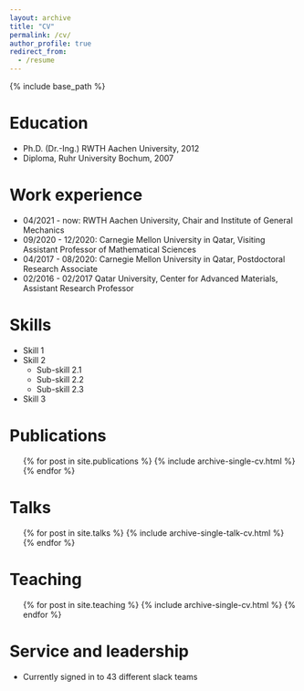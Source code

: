 ```yaml
---
layout: archive
title: "CV"
permalink: /cv/
author_profile: true
redirect_from:
  - /resume
---
```


{% include base_path %}

Education
======
* Ph.D. (Dr.-Ing.) RWTH Aachen University, 2012
* Diploma, Ruhr University Bochum, 2007

Work experience
======
* 04/2021 - now: RWTH Aachen University, Chair and Institute of General Mechanics
* 09/2020 - 12/2020: Carnegie Mellon University in Qatar, Visiting Assistant Professor of Mathematical Sciences
* 04/2017 - 08/2020: Carnegie Mellon University in Qatar, Postdoctoral Research Associate
* 02/2016 - 02/2017 Qatar University, Center for Advanced Materials, Assistant Research Professor

  
Skills
======
* Skill 1
* Skill 2
  * Sub-skill 2.1
  * Sub-skill 2.2
  * Sub-skill 2.3
* Skill 3

Publications
======
  <ul>{% for post in site.publications %}
    {% include archive-single-cv.html %}
  {% endfor %}</ul>
  
Talks
======
  <ul>{% for post in site.talks %}
    {% include archive-single-talk-cv.html %}
  {% endfor %}</ul>
  
Teaching
======
  <ul>{% for post in site.teaching %}
    {% include archive-single-cv.html %}
  {% endfor %}</ul>
  
Service and leadership
======
* Currently signed in to 43 different slack teams
